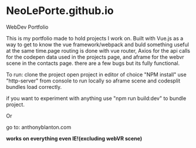 # NeoLePorte.github.io
WebDev Portfolio

This is my portfolio made to hold projects I work on. Built with Vue.js as a way to get to know the vue framework/webpack
and buld something useful at the same time.page routing is done with vue router,  Axios for the api calls for the codepen data used in the projects page, and aframe for the webvr scene in the contacts page. there are a few bugs but its fully functional.

To run: 
clone the project
open project in editor of choice
"NPM install"
use "http-server" from console to run locally so aframe scene and codesplit bundles load correctly.

if you want to experiment with anything use "npm run build:dev" to bundle project.

Or

go to: anthonyblanton.com

**works on everything even IE!(excluding webVR scene)**

